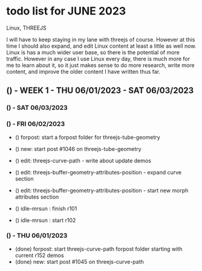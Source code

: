# todo list for JUNE 2023

Linux, THREEJS

I will have to keep staying in my lane with threejs of course. However at this time I should also expand, and edit Linux content at least a little as well now. Linux is has a much wider user base, so there is the potential of more traffic. However in any case I use Linux every day, there is much more for me to learn about it, so it just makes sense to do more research, write more content, and improve the older content I have written thus far.


<!-------- ----------
-- WEEK 1
---------- --------->
## () - WEEK 1 - THU 06/01/2023 - SAT 06/03/2023

### () - SAT 06/03/2023

### () - FRI 06/02/2023
* () forpost: start a forpost folder for threejs-tube-geometry
* () new:  start post #1046 on threejs-tube-geometry

* () edit: threejs-curve-path - write about update demos

* () edit: threejs-buffer-geometry-attributes-position - expand curve section
* () edit: threejs-buffer-geometry-attributes-position - start new morph attributes section

* () idle-mrsun : finish r101
* () idle-mrsun : start r102


### () - THU 06/01/2023
* (done) forpost: start threejs-curve-path forpost folder starting with current r152 demos
* (done) new:  start post #1045 on threejs-curve-path


